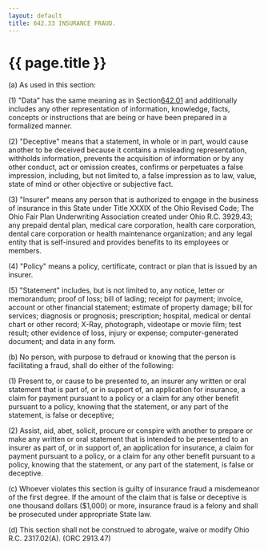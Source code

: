 ```yaml
---
layout: default 
title: 642.33 INSURANCE FRAUD.
---
```


{{ page.title }}
================

​(a) As used in this section:

​(1) "Data" has the same meaning as in Section[642.01](32386726.html)
and additionally includes any other representation of information,
knowledge, facts, concepts or instructions that are being or have been
prepared in a formalized manner.

​(2) "Deceptive" means that a statement, in whole or in part, would
cause another to be deceived because it contains a misleading
representation, withholds information, prevents the acquisition of
information or by any other conduct, act or omission creates, confirms
or perpetuates a false impression, including, but not limited to, a
false impression as to law, value, state of mind or other objective or
subjective fact.

​(3) "Insurer" means any person that is authorized to engage in the
business of insurance in this State under Title XXXIX of the Ohio
Revised Code; The Ohio Fair Plan Underwriting Association created under
Ohio R.C. 3929.43; any prepaid dental plan, medical care corporation,
health care corporation, dental care corporation or health maintenance
organization; and any legal entity that is self-insured and provides
benefits to its employees or members.

​(4) "Policy" means a policy, certificate, contract or plan that is
issued by an insurer.

​(5) "Statement" includes, but is not limited to, any notice, letter or
memorandum; proof of loss; bill of lading; receipt for payment; invoice,
account or other financial statement; estimate of property damage; bill
for services; diagnosis or prognosis; prescription; hospital, medical or
dental chart or other record; X-Ray, photograph, videotape or movie
film; test result; other evidence of loss, injury or expense;
computer-generated document; and data in any form.

​(b) No person, with purpose to defraud or knowing that the person is
facilitating a fraud, shall do either of the following:

​(1) Present to, or cause to be presented to, an insurer any written or
oral statement that is part of, or in support of, an application for
insurance, a claim for payment pursuant to a policy or a claim for any
other benefit pursuant to a policy, knowing that the statement, or any
part of the statement, is false or deceptive;

​(2) Assist, aid, abet, solicit, procure or conspire with another to
prepare or make any written or oral statement that is intended to be
presented to an insurer as part of, or in support of, an application for
insurance, a claim for payment pursuant to a policy, or a claim for any
other benefit pursuant to a policy, knowing that the statement, or any
part of the statement, is false or deceptive.

​(c) Whoever violates this section is guilty of insurance fraud a
misdemeanor of the first degree. If the amount of the claim that is
false or deceptive is one thousand dollars (\$1,000) or more, insurance
fraud is a felony and shall be prosecuted under appropriate State law.

​(d) This section shall not be construed to abrogate, waive or modify
Ohio R.C. 2317.02(A). (ORC 2913.47)
